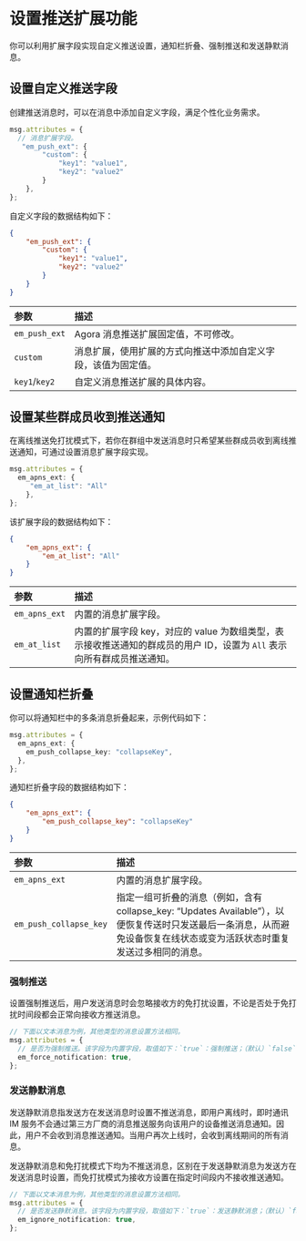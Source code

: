 # 设置推送扩展功能

你可以利用扩展字段实现自定义推送设置，通知栏折叠、强制推送和发送静默消息。

## 设置自定义推送字段

创建推送消息时，可以在消息中添加自定义字段，满足个性化业务需求。

```typescript
msg.attributes = {
  // 消息扩展字段。
   "em_push_ext": {
        "custom": {
            "key1": "value1",
            "key2": "value2"
        }
    },
};
```

自定义字段的数据结构如下：

```json
{
    "em_push_ext": {
        "custom": {
            "key1": "value1",
            "key2": "value2"
        }
    }
}
```

| 参数             | 描述               |
| :--------------- | :----------------- |
| `em_push_ext`    | Agora 消息推送扩展固定值，不可修改。 |
| `custom`         | 消息扩展，使用扩展的方式向推送中添加自定义字段，该值为固定值。 |
| `key1`/`key2`    | 自定义消息推送扩展的具体内容。 |

## 设置某些群成员收到推送通知

在离线推送免打扰模式下，若你在群组中发送消息时只希望某些群成员收到离线推送通知，可通过设置消息扩展字段实现。

```typescript
msg.attributes = {
  em_apns_ext: {
     "em_at_list": "All"
    },
};
```

该扩展字段的数据结构如下：

```json
{
    "em_apns_ext": {
        "em_at_list": "All"
    }
}
```

| 参数             | 描述               |
| :--------------- | :----------------- |
| `em_apns_ext`    | 内置的消息扩展字段。 |
| `em_at_list`          | 内置的扩展字段 key，对应的 value 为数组类型，表示接收推送通知的群成员的用户 ID，设置为 `All` 表示向所有群成员推送通知。  |

## 设置通知栏折叠

你可以将通知栏中的多条消息折叠起来，示例代码如下：

```typescript
msg.attributes = {
  em_apns_ext: {
    em_push_collapse_key: "collapseKey", 
  },
};
```

通知栏折叠字段的数据结构如下：

```json
{
    "em_apns_ext": {
        "em_push_collapse_key": "collapseKey"
    }
}
```

| 参数             | 描述               |
| :--------------- | :----------------- |
| `em_apns_ext`    | 内置的消息扩展字段。  |
| `em_push_collapse_key`   | 指定一组可折叠的消息（例如，含有 collapse_key: “Updates Available”），以便恢复传送时只发送最后一条消息，从而避免设备恢复在线状态或变为活跃状态时重复发送过多相同的消息。   |

### 强制推送

设置强制推送后，用户发送消息时会忽略接收方的免打扰设置，不论是否处于免打扰时间段都会正常向接收方推送消息。

```typescript
// 下面以文本消息为例，其他类型的消息设置方法相同。
msg.attributes = {
  // 是否为强制推送。该字段为内置字段，取值如下：`true`：强制推送；（默认）`false`：非强制推送。
  em_force_notification: true,
};
```

### 发送静默消息

发送静默消息指发送方在发送消息时设置不推送消息，即用户离线时，即时通讯 IM 服务不会通过第三方厂商的消息推送服务向该用户的设备推送消息通知。因此，用户不会收到消息推送通知。当用户再次上线时，会收到离线期间的所有消息。

发送静默消息和免打扰模式下均为不推送消息，区别在于发送静默消息为发送方在发送消息时设置，而免打扰模式为接收方设置在指定时间段内不接收推送通知。

```typescript
// 下面以文本消息为例，其他类型的消息设置方法相同。
msg.attributes = {
  // 是否发送静默消息。该字段为内置字段，取值如下：`true`：发送静默消息；（默认）`false`：推送该消息。
  em_ignore_notification: true,
};
```